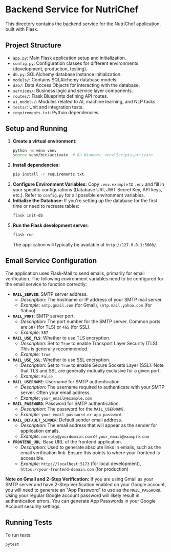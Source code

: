 # Backend Service for NutriChef

This directory contains the backend service for the NutriChef application, built with Flask.

## Project Structure

*   `app.py`: Main Flask application setup and initialization.
*   `config.py`: Configuration classes for different environments (development, production, testing).
*   `db.py`: SQLAlchemy database instance initialization.
*   `models/`: Contains SQLAlchemy database models.
*   `dao/`: Data Access Objects for interacting with the database.
*   `services/`: Business logic and service layer components.
*   `routes/`: Flask Blueprints defining API routes.
*   `ai_models/`: Modules related to AI, machine learning, and NLP tasks.
*   `tests/`: Unit and integration tests.
*   `requirements.txt`: Python dependencies.

## Setup and Running

1.  **Create a virtual environment:**
    ```bash
    python -m venv venv
    source venv/bin/activate  # On Windows: venv\Scripts\activate
    ```
2.  **Install dependencies:**
    ```bash
    pip install -r requirements.txt
    ```
3.  **Configure Environment Variables:**
    Copy `.env.example` to `.env` and fill in your specific configurations (Database URI, JWT Secret Key, API keys, etc.). Refer to `config.py` for all possible environment variables.
4.  **Initialize the Database:**
    If you're setting up the database for the first time or need to recreate tables:
    ```bash
    flask init-db
    ```
5.  **Run the Flask development server:**
    ```bash
    flask run
    ```
    The application will typically be available at `http://127.0.0.1:5000/`.

## Email Service Configuration

The application uses Flask-Mail to send emails, primarily for email verification. The following environment variables need to be configured for the email service to function correctly:

*   **`MAIL_SERVER`**: SMTP server address.
    *   *Description*: The hostname or IP address of your SMTP mail server.
    *   *Example*: `smtp.gmail.com` (for Gmail), `smtp.mail.yahoo.com` (for Yahoo)
*   **`MAIL_PORT`**: SMTP server port.
    *   *Description*: The port number for the SMTP server. Common ports are `587` (for TLS) or `465` (for SSL).
    *   *Example*: `587`
*   **`MAIL_USE_TLS`**: Whether to use TLS encryption.
    *   *Description*: Set to `True` to enable Transport Layer Security (TLS). This is generally recommended.
    *   *Example*: `True`
*   **`MAIL_USE_SSL`**: Whether to use SSL encryption.
    *   *Description*: Set to `True` to enable Secure Sockets Layer (SSL). Note that TLS and SSL are generally mutually exclusive for a given port.
    *   *Example*: `False`
*   **`MAIL_USERNAME`**: Username for SMTP authentication.
    *   *Description*: The username required to authenticate with your SMTP server. Often your email address.
    *   *Example*: `your_email@example.com`
*   **`MAIL_PASSWORD`**: Password for SMTP authentication.
    *   *Description*: The password for the `MAIL_USERNAME`.
    *   *Example*: `your_email_password_or_app_password`
*   **`MAIL_DEFAULT_SENDER`**: Default sender email address.
    *   *Description*: The email address that will appear as the sender for application emails.
    *   *Example*: `noreply@yourdomain.com` or `your_email@example.com`
*   **`FRONTEND_URL`**: Base URL of the frontend application.
    *   *Description*: Used to generate absolute links in emails, such as the email verification link. Ensure this points to where your frontend is accessible.
    *   *Example*: `http://localhost:5173` (for local development), `https://your-frontend-domain.com` (for production)

**Note on Gmail and 2-Step Verification:**
If you are using Gmail as your SMTP server and have 2-Step Verification enabled on your Google account, you will need to generate an "App Password" to use as the `MAIL_PASSWORD`. Using your regular Google account password will likely result in authentication errors. You can generate App Passwords in your Google Account security settings.

## Running Tests
To run tests:
```bash
pytest
```
